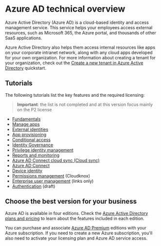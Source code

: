 # Azure AD technical overview

Azure Active Directory (Azure AD) is a cloud-based identity and access management service. This service helps your employees access external resources, such as Microsoft 365, the Azure portal, and thousands of other SaaS applications. 

Azure Active Directory also helps them access internal resources like apps on your corporate intranet network, along with any cloud apps developed for your own organization. For more information about creating a tenant for your organization, check out the [Create a new tenant in Azure Active Directory](https://docs.microsoft.com/azure/active-directory/fundamentals/active-directory-whatis) quickstart.


## Tutorials

The following tutorials list the key features and the required licensing:

> **Important**: the list is not completed and at this version focus mainly on the P2 license

- [Fundamentals](./pages/fundamentals.md)
- [Manage apps](./pages/manage-apps.md)
- [External identities](./pages/external-identities.md)
- [App provisioning](./pages/app-provisioning.md)
- [Conditional access](./pages/conditional-access.md)
- [Identity Governance](./pages/governance.md)
- [Privilege identity management](./pages/pim.md)
- [Reports and monitoring](./pages/reports-monitoring.md)
- [Azure AD Connect cloud sync (Cloud sync)](./pages/cloud-sync.md)
- [Azure AD Connect](./pages/hybrid.md)
- [Device identity](./pages/devices.md)
- [Permissions management](./pages/permissions-management.md) (Cloudknox)
- [Enterprise user management](./pages/enterprise-users.md) (links only)
- [Authentication](./pages/authentication.md) (draft)

## Choose the best version for your business

Azure AD is available in four editions. Check the [Azure Active Directory plans and pricing](https://www.microsoft.com/security/business/identity-access/azure-active-directory-pricing) to learn about the features included in each edition.

You can purchase and associate [Azure AD Premium](https://docs.microsoft.com/azure/active-directory/fundamentals/active-directory-get-started-premium) editions with your Azure subscription. If you need to create a new Azure subscription, you'll also need to activate your licensing plan and Azure AD service access.
